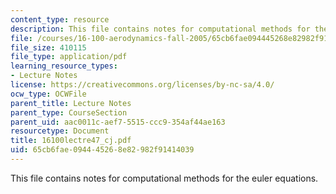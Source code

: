 ```yaml
---
content_type: resource
description: This file contains notes for computational methods for the euler equations.
file: /courses/16-100-aerodynamics-fall-2005/65cb6fae094445268e82982f91414039_16100lectre47_cj.pdf
file_size: 410115
file_type: application/pdf
learning_resource_types:
- Lecture Notes
license: https://creativecommons.org/licenses/by-nc-sa/4.0/
ocw_type: OCWFile
parent_title: Lecture Notes
parent_type: CourseSection
parent_uid: aac0011c-aef7-5515-ccc9-354af44ae163
resourcetype: Document
title: 16100lectre47_cj.pdf
uid: 65cb6fae-0944-4526-8e82-982f91414039
---
```

This file contains notes for computational methods for the euler equations.
